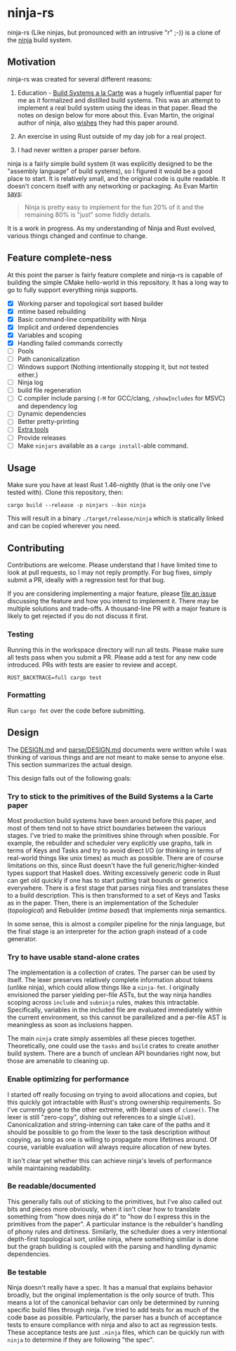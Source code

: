 # ninja-rs

ninja-rs (Like ninjas, but pronounced with an intrusive "r" ;-)) is a clone of
the [ninja](https://ninja-build.org) build system.

## Motivation

ninja-rs was created for several different reasons:

1. Education - [Build Systems a la Carte][bsp] was a hugely influential paper
   for me as it formalized and distilled build systems. This was an attempt to
   implement a real build system using the ideas in that paper. Read the notes
   on design below for more about this. Evan Martin, the original author of
   ninja, also [wishes][reflection] they had this paper around.

2. An exercise in using Rust outside of my day job for a real project.

3. I had never written a proper parser before.

ninja is a fairly simple build system (it was explicitly designed to be the
"assembly language" of build systems), so I figured it would be a
good place to start. It is relatively small, and the original code is quite
readable. It doesn't concern itself with any networking or packaging. As Evan
Martin [says][reflection]:

> Ninja is pretty easy to implement for the fun 20% of it and the remaining 80%
> is "just" some fiddly details.

It is a work in progress. As my understanding of Ninja and Rust evolved,
various things changed and continue to change.

[bsp]: https://www.microsoft.com/en-us/research/publication/build-systems-a-la-carte/

## Feature complete-ness

At this point the parser is fairly feature complete and ninja-rs is capable of
building the simple CMake hello-world in this repository. It has a long way to
go to fully support everything ninja supports.

- [X] Working parser and topological sort based builder
- [X] mtime based rebuilding
- [X] Basic command-line compatibility with Ninja
- [X] Implicit and ordered dependencies
- [X] Variables and scoping
- [X] Handling failed commands correctly
- [ ] Pools
- [ ] Path canonicalization
- [ ] Windows support (Nothing intentionally stopping it, but not tested either.)
- [ ] Ninja log
- [ ] build file regeneration
- [ ] C compiler include parsing (`-M` for GCC/clang, `/showIncludes` for MSVC) and dependency log
- [ ] Dynamic dependencies
- [ ] Better pretty-printing
- [ ] [Extra tools](https://ninja-build.org/manual.html#_extra_tools)
- [ ] Provide releases
- [ ] Make `ninjars` available as a `cargo install`-able command.

## Usage

Make sure you have at least Rust 1.46-nightly (that is the only one I've tested with). Clone this repository, then:

```
cargo build --release -p ninjars --bin ninja
```

This will result in a binary `./target/release/ninja` which is statically linked and can be copied wherever you need.

## Contributing

Contributions are welcome. Please understand that I have limited time to look
at pull requests, so I may not reply promptly.  For bug fixes, simply submit a
PR, ideally with a regression test for that bug.

If you are considering implementing a major feature, please [file an issue](https://github.com/nikhilm/ninja-rs/issues)
discussing the feature and how you intend to implement it. There may be
multiple solutions and trade-offs. A thousand-line PR with a major feature is
likely to get rejected if you do not discuss it first.

### Testing

Running this in the workspace directory will run all tests. Please make sure
all tests pass when you submit a PR. Please add a test for any new code
introduced. PRs with tests are easier to review and accept.

```
RUST_BACKTRACE=full cargo test
```

### Formatting

Run `cargo fmt` over the code before submitting.

## Design

The [DESIGN.md](DESIGN.md) and [parse/DESIGN.md](parse/DESIGN.md) documents
were written while I was thinking of various things and are not meant to make
sense to anyone else. This section summarizes the actual design.

This design falls out of the following goals:

### Try to stick to the primitives of the Build Systems a la Carte paper

Most production build systems have been around before this paper, and most of
them tend not to have strict boundaries between the various stages. I've tried
to make the primitives shine through when possible. For example, the rebuilder
and scheduler very explicitly use graphs, talk in terms of Keys and Tasks and
try to avoid direct I/O (or thinking in terms of real-world things like unix
times) as much as possible. There are of course limitations on this, since Rust
doesn't have the full generic/higher-kinded types support that Haskell does.
Writing excessively generic code in Rust can get old quickly if one has to
start putting trait bounds or generics everywhere. There is a first stage that
parses ninja files and translates these to a build description. This is then
transformed to a set of Keys and Tasks as in the paper. Then, there is an
implementation of the Scheduler (_topological_) and Rebuilder (_mtime based_)
that implements ninja semantics.

In some sense, this is almost a compiler pipeline for the ninja language, but
the final stage is an interpreter for the action graph instead of a code
generator.

### Try to have usable stand-alone crates

The implementation is a collection of crates. The parser can be used by itself.
The lexer preserves relatively complete information about tokens (unlike
ninja), which could allow things like a `ninja-fmt`. I originally envisioned
the parser yielding per-file ASTs, but the way ninja handles scoping across
`include` and `subninja` rules, makes this intractable. Specifically,
variables in the included file are evaluated immediately within the current
environment, so this cannot be parallelized and a per-file AST is meaningless
as soon as inclusions happen.

The main `ninja` crate simply assembles all these pieces together.
Theoretically, one could use the `tasks` and `build` crates to create another
build system. There are a bunch of unclean API boundaries right now, but those
are amenable to cleaning up.

### Enable optimizing for performance

I started off really focusing on trying to avoid allocations and copies, but
this quickly got intractable with Rust's strong ownership requirements. So I've
currently gone to the other extreme, with liberal uses of `clone()`. The lexer
is still "zero-copy", dishing out references to a single `&[u8]`.
Canonicalization and string-interning can take care of the paths and it should
be possible to go from the lexer to the task description without copying, as
long as one is willing to propagate more lifetimes around. Of course, variable
evaluation will always require allocation of new bytes.

It isn't clear yet whether this can achieve ninja's levels of performance while
maintaining readability.

### Be readable/documented

This generally falls out of sticking to the primitives, but I've also called
out bits and pieces more obviously, when it isn't clear how to translate
something from "how does ninja do it" to "how do I express this in the
primitives from the paper". A particular instance is the rebuilder's handling
of phony rules and dirtiness. Similarly, the scheduler does a very intentional
depth-first topological sort, unlike ninja, where something similar is done but
the graph building is coupled with the parsing and handling dynamic
dependencies.

### Be testable

Ninja doesn't really have a spec. It has a manual that explains behavior
broadly, but the original implementation is the only source of truth. This
means a lot of the canonical behavior can only be determined by running
specific build files through ninja. I've tried to add tests for as much of the
code base as possible. Particularly, the parser has a bunch of acceptance tests
to ensure compliance with ninja and also to act as regression tests. These
acceptance tests are just `.ninja` files, which can be quickly run with `ninja`
to determine if they are following "the spec".

[reflection]: http://neugierig.org/software/blog/2020/05/ninja.html
